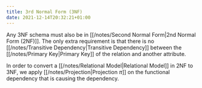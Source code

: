 ```yaml
---
title: 3rd Normal Form (3NF)
date: 2021-12-14T20:32:21+01:00
---
```

Any 3NF schema must also be in [[/notes/Second Normal Form|2nd Normal Form (2NF)]]. The only extra requirement is that there is no [[/notes/Transitive Dependency|Transitive Dependency]] between the [[/notes/Primary Key|Primary Key]] of the relation and another attribute.

In order to convert a [[/notes/Relational Model|Relational Model]] in 2NF to 3NF, we apply [[/notes/Projection|Projection $\pi$]] on the functional dependency that is causing the dependency.